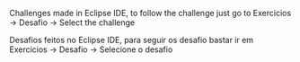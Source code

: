 Challenges made in Eclipse IDE, to follow the challenge just go to Exercicios -> Desafio -> Select the challenge

Desafios feitos no Eclipse IDE, para seguir os desafio bastar ir em Exercicios -> Desafio -> Selecione o desafio
